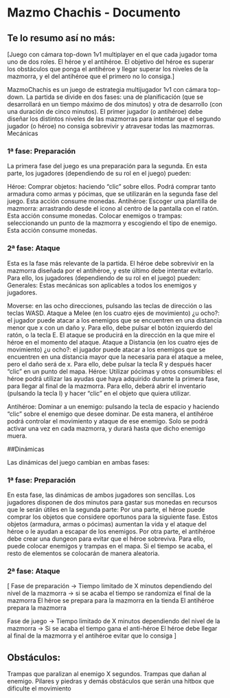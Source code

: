 # Mazmo Chachis - Documento
## Te lo resumo así no más:
[Juego con cámara top-down 1v1 multiplayer en el que cada jugador toma uno de dos roles. El héroe y el antihéroe. El objetivo del héroe es superar los obstáculos que ponga el antihéroe y llegar superar los niveles de la mazmorra, y el del antihéroe que el primero no lo consiga.]

MazmoChachis es un juego de estrategia multijugador 1v1 con cámara top-down.
La partida se divide en dos fases: una de planificación (que se desarrollará en un tiempo máximo de dos minutos) y otra de desarrollo (con una duración de cinco minutos).
El primer jugador (o antihéroe) debe diseñar los distintos niveles de las mazmorras para intentar que el segundo jugador (o héroe) no consiga sobrevivir y atravesar todas las mazmorras.
Mecánicas

### 1ª fase: Preparación
La primera fase del juego es una preparación para la segunda. En esta parte, los jugadores (dependiendo de su rol en el juego) pueden:

Héroe:
Comprar objetos: haciendo “clic” sobre ellos. Podrá comprar tanto armadura como armas y pócimas, que se utilizarán en la segunda fase del juego. Esta acción consume monedas.
Antihéroe:
Escoger una plantilla de mazmorra: arrastrando desde el icono al centro de la pantalla con el ratón. Esta acción consume monedas.
Colocar enemigos o trampas: seleccionando un punto de la mazmorra y escogiendo el tipo de enemigo. Esta acción consume monedas.

### 2ª fase: Ataque
Esta es la fase más relevante de la partida. El héroe debe sobrevivir en la mazmorra diseñada por el antihéroe, y este último debe intentar evitarlo. Para ello, los jugadores (dependiendo de su rol en el juego) pueden:
Generales:
Estas mecánicas son aplicables a todos los enemigos y jugadores.

Moverse: en las ocho direcciones, pulsando las teclas de dirección o las teclas WASD.
Ataque a Melee (en los cuatro ejes de movimiento) ¿u ocho?: el jugador puede atacar a los enemigos que se encuentren en una distancia menor que x con un daño y. Para ello, debe pulsar el botón izquierdo del ratón, o la tecla E. El ataque se producirá en la dirección en la que mire el héroe en el momento del ataque.
Ataque a Distancia (en los cuatro ejes de movimiento) ¿u ocho?: el jugador puede atacar a los enemigos que se encuentren en una distancia mayor que la necesaria para el ataque a melee, pero el daño será de x. Para ello, debe pulsar la tecla R y después hacer “clic” en un punto del mapa.
Héroe:
Utilizar pócimas y otros consumibles: el héroe podrá utilizar las ayudas que haya adquirido durante la primera fase, para llegar al final de la mazmorra. Para ello, deberá abrir el inventario (pulsando la tecla I) y hacer “clic” en el objeto que quiera utilizar.

Antihéroe:
Dominar a  un enemigo: pulsando la tecla de espacio y haciendo “clic” sobre el enemigo que desee dominar. De esta manera, el antihéroe podrá controlar el movimiento y ataque de ese enemigo. Solo se podrá activar una vez en cada mazmorra, y durará hasta que dicho enemigo muera.

##Dinámicas

Las dinámicas del juego cambian en ambas fases:

### 1ª fase: Preparación
En esta fase, las dinámicas de ambos jugadores son sencillas. Los jugadores disponen de dos minutos para gastar sus monedas en recursos que le serán útiles en la segunda parte:
Por una parte, el héroe puede comprar los objetos que considere oportunos para la siguiente fase. Estos objetos (armadura, armas o pócimas) aumentan la vida y el ataque del héroe o le ayudan a escapar de los enemigos. 
Por otra parte, el antihéroe debe crear una dungeon para evitar que el héroe sobreviva. Para ello, puede colocar enemigos y trampas en el mapa. Si el tiempo se acaba, el resto de elementos se colocarán de manera aleatoria.

### 2ª fase: Ataque


[
Fase de preparación → Tiempo limitado de X minutos dependiendo del nivel de la mazmorra → si se acaba el tiempo se randomiza el final de la mazmorra
El héroe se prepara para la mazmorra en la tienda
El antihéroe  prepara la mazmorra

Fase de juego → Tiempo limitado de X minutos dependiendo del nivel de la mazmorra → Si se acaba el tiempo gana el anti-héroe
El héroe debe llegar al final de la mazmorra y el antihéroe evitar que lo consiga
]



## Obstáculos:
Trampas que paralizan al enemigo X segundos.
Trampas que dañan al enemigo.
Pilares y piedras y demás obstáculos que serán una hitbox que dificulte el movimiento



